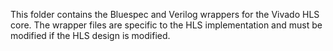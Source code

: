 This folder contains the Bluespec and Verilog wrappers for the Vivado HLS core.
The wrapper files are specific to the HLS implementation and must be modified if the HLS design is modified.
